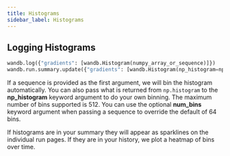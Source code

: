 ```yaml
---
title: Histograms
sidebar_label: Histograms
---
```


## Logging Histograms

```python
wandb.log({"gradients": [wandb.Histogram(numpy_array_or_sequence)]})
wandb.run.summary.update({"gradients": [wandb.Histogram(np_histogram=np.histogram(data))]})
```

If a sequence is provided as the first argument, we will bin the histogram automatically.  You can also pass what is returned from `np.histogram` to the **np_histogram** keyword argument to do your own binning.  The maximum number of bins supported is 512.  You can use the optional **num_bins** keyword argument when passing a sequence to override the default of 64 bins.

If histograms are in your summary they will appear as sparklines on the individual run pages.  If they are in your history, we plot a heatmap of bins over time.